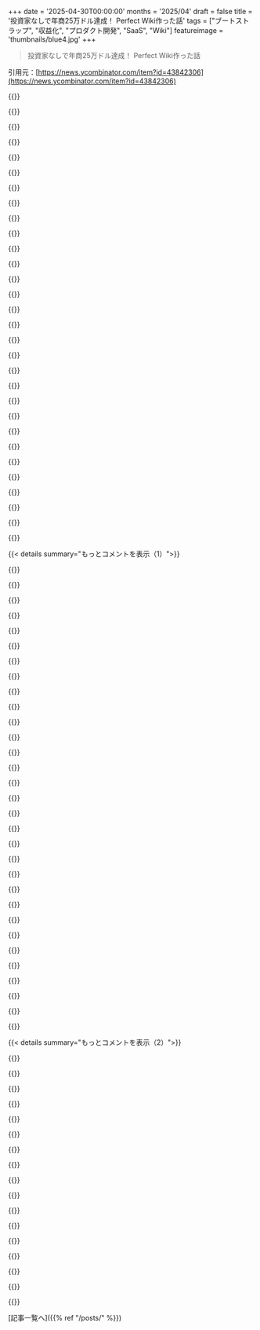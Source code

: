 +++
date = '2025-04-30T00:00:00'
months = '2025/04'
draft = false
title = '投資家なしで年商25万ドル達成！ Perfect Wiki作った話'
tags = ["ブートストラップ", "収益化", "プロダクト開発", "SaaS", "Wiki"]
featureimage = 'thumbnails/blue4.jpg'
+++

> 投資家なしで年商25万ドル達成！ Perfect Wiki作った話

引用元：[https://news.ycombinator.com/item?id=43842306](https://news.ycombinator.com/item?id=43842306)




{{<matomeQuote body="うん、すぐに悪い印象だったな。OPおめでとう、売れないってわけじゃないけど、Teamsマジで嫌い。カレンダーは時間おかしいし、会議リンクすぐ表示されないし…デザイン嫌いだし遅いし、毎回新しいバグ出るんだよ。" userName="duxup" createdAt="2025/04/30 15:15:14" color="#45d325">}}




{{<matomeQuote body="うちの会社はSlackやめてTeams強制なんだって。最悪だよ。でも年間60万ドル節約できるらしい。チームの連絡ダメになって顧客体験悪化しても気にしないみたいね。" userName="daheza" createdAt="2025/04/30 14:15:02" color="">}}




{{<matomeQuote body="ああ、それたぶん、Teamsカレンダーがスマホと同期してるのに、イベントの半分が1時間ずれて表示されるバグと関係あるかも。それって、カレンダーの役目そのものじゃないの？" userName="MrJohz" createdAt="2025/04/30 17:35:22" color="">}}




{{<matomeQuote body="Microsoftが最近コードの30%はAIが書いたって言ってたな。多分、システムが不安定だとこうなるんだよ。" userName="malfist" createdAt="2025/04/30 18:16:50" color="">}}




{{<matomeQuote body="そこから何人も面接したけど、脈があれば誰でも採用して、知らない言語で大事な機能書かせてるってとしか思えないな。" userName="liquidpele" createdAt="2025/04/30 19:01:10" color="">}}




{{<matomeQuote body="これ、よくある反応みたいだね。確かにわかるけど、僕はTeamsで大丈夫。ビデオ通話もチャットもできるし、それだけあれば十分だから。多分Zoomとかをあんまり使ってないから、何が良いのか知らないだけかもね。" userName="osigurdson" createdAt="2025/04/30 18:30:41" color="">}}




{{<matomeQuote body="ここでTeams嫌いが多い理由が全然わかんないな。職場で会議に使うけど、色んな国のデスクトップやスマホの人と、ちゃんと動くよ。めちゃくちゃ良いわけじゃないけど、静かにちゃんと仕事してくれるんだ。会社全体が使ってるし。" userName="andyjohnson0" createdAt="2025/04/30 19:17:10" color="#ff5c5c">}}




{{<matomeQuote body="君のコメント、ちょっと不必要に突き放しすぎじゃない？<br>今新しいサービスで市場をかき乱すのは、10年前に slack や zoom がやった時と比べて全然楽になってないと思うけど．<br>まあ、もし君の言いたいことが『難しい』ってことなら、それはその通り、難しいよ．<br>でも、だからって誰かを止めなきゃいけないってこと？ いやいや！" userName="cj" createdAt="2025/04/30 15:45:37" color="">}}




{{<matomeQuote body="みんな Teams 使ってるのは、もう Microsoft office 製品使ってるからだし、そういう意味で”タダ”だからなんだよね．<br>そんで、もうガッチリ根付いちゃって、みんな他のやり方なんて考えられなくなってるんだ．" userName="duxup" createdAt="2025/04/30 15:16:02" color="#ff5733">}}




{{<matomeQuote body="ここでこんなに Teams へのヘイト見るとなんか混乱するな．<br>何がそんなにダメなの？<br>シンプルなカレンダーとメッセンジャーじゃん．完璧じゃないけど、ひどくもないよ．<br>Jira なんかに比べたらね…" userName="DontchaKnowit" createdAt="2025/04/30 17:12:39" color="">}}




{{<matomeQuote body="昔もっと良いツール使ってたから、Teams 使わされるとかなり後退した気分になるんだよね．" userName="Aeolun" createdAt="2025/04/30 22:08:33" color="">}}




{{<matomeQuote body="もし知らなかったらごめん、でも slack って年間60万ドルもかかるの？<br>大手企業には何かしらディールしてくれるんじゃないの？<br>インテグレーションでお金かかることもあるのは分かるけど、60万ドルはヤバすぎでしょ．" userName="ramon156" createdAt="2025/04/30 17:16:02" color="#ff5733">}}




{{<matomeQuote body="今、Teams で個人的に一番ヤバい UX の失敗： Teams タブ ＞ Browse って開くと、全社チャンネルのリストがいっぱい出るじゃん．検索ボックスもあるんだけど、普通の検索ボックスと違って前方一致検索しかできないんだよ．だから、チャンネル名が”some test channel”だとして、”test”って検索しても出てこないの！ 何回もチャンネル名当てずっぽうで探すの諦めて、同僚に正確な名前教えてもらう羽目になったわ．" userName="43920" createdAt="2025/05/01 03:43:00" color="#785bff">}}




{{<matomeQuote body="6年ぶりに Slack 使ったけど、信じられないくらい悪くなってる．業界トップがどうやったらこんなに悪化して Teams よりダメになるのか不明．6年前にはあって、Teams で恋しかった機能がほぼ全部なくなってる．これぞ『エンシッティフィケーション』って感じ．" userName="aaravchen" createdAt="2025/04/30 17:37:39" color="#45d325">}}




{{<matomeQuote body="Slack がめっちゃ恋しいな．あの細部へのこだわりが、すごく気持ちよく使える製品にしてるんだよ．365 でタダで使えるものにお金払う価値…あるよ、たぶん．<br>Microsoft は、ネットワーク効果だけで文字通りみんなが使ってる、こんなひどい製品に満足してるべきなのか、よく分からないけどね．" userName="9dev" createdAt="2025/04/30 22:24:14" color="">}}




{{<matomeQuote body="俺は Slack、いつもなんかひどいなーって思って嫌いだったんだよね．<br>そしたら Teams 使って、Slack って実はこういうアプリの中じゃ結構マシな方だったんだなって分かったわ．" userName="mulderc" createdAt="2025/05/01 00:49:19" color="">}}




{{<matomeQuote body="それ、代替サービスを作る上でめちゃくちゃ大きな金銭的インセンティブになるね．" userName="supportengineer" createdAt="2025/04/30 17:29:37" color="#ff33a1">}}




{{<matomeQuote body="残念ながらTeams使ってんだよね。あれマジで徹底的にダメなクソツールだよ。<br>顧客とのチャンネルで写真共有できないんだ。なんで？<br>全然わかんない。フィードバックも全くないし。ドラッグ＆ドロップはただ失敗するだけ。アップロードもできない。サポートに問い合わせたら管理画面に5箇所もチェックする場所があるって言われたけど、どれも問題なさそうだった。" userName="x0x0" createdAt="2025/04/30 20:07:37" color="#ff33a1">}}




{{<matomeQuote body="一度Teamsのカレンダーが自分のタイムゾーンじゃなくてUTCで時間表示してたせいで、かなり重要な会議に5時間も遅刻したことがあるんだ。なんでそうなったのかは結局分からず。" userName="SoftTalker" createdAt="2025/04/30 18:41:10" color="">}}




{{<matomeQuote body="会議をスケジュールするたびに、Teamsが”一部の参加者が別のタイムゾーンにいます”って警告出してくるんだよ。実際はそんなことないのに。同僚と確認したし設定もチェックしたのにね。<br>あとTeamsの”親切な”カレンダービューリセット機能ときたら…。例えば先週の通話時間を調べるためにカレンダーを戻って、アイテムクリックして自分のアプリに時間を記録して、またカレンダービューに戻ると…今週に戻されてる。すごいね。直感的だね。" userName="phatskat" createdAt="2025/04/30 18:43:55" color="#45d325">}}




{{<matomeQuote body="Jiraへの批判がそこまで多い理由が正直よく分かんないな。色々な会社で使ったことあるけど、別に悪くないと思うけどね。確かにJiraを使いにくい巨大なものに変えちゃうことは絶対可能だけど、それって多くのチケットシステムで同じことが言えるでしょ。デフォルトの設定なら合理的だと思うけどね。" userName="bigstrat2003" createdAt="2025/04/30 18:57:19" color="">}}




{{<matomeQuote body="Mattermostっていうのもあって、自分でホストできるよ。<br>自分でホストするとね、DBがマジで速攻でデカくなるってことに気づくよ。" userName="karel-3d" createdAt="2025/04/30 18:22:42" color="">}}




{{<matomeQuote body="うん、そうそう。会社がO365契約するとさ、経理担当者が他の製品で代替できる（ちょっと無理やりこじつけ気味でも）やつは全部潰せって言い出すんだよ。コスト削減になるって思うみたいだから。" userName="SoftTalker" createdAt="2025/04/30 18:52:28" color="">}}




{{<matomeQuote body="何かを説明するのが難しいことが重要じゃないって言うのは、ちょっと見下してると思うな。<br>そして、何かをするのが難しいからやめるってのは、人生でどこにでもあることだよ。何かやるのにどれくらい大変か見極めて、リスクとリターンを天秤にかけるスキルって、良いスキルじゃん。" userName="jf22" createdAt="2025/04/30 16:37:14" color="">}}




{{<matomeQuote body="MicrosoftとかAppleみたいな会社が、検索機能をぶっ壊すための新しくて斬新な方法をこれだけ見つけられるなんて、マジで信じられない。別にニッチなケースじゃなくて、「60年代からもう解決してるだろ」みたいな基本中の基本な使い方の話だよ。" userName="ethbr1" createdAt="2025/05/01 04:20:52" color="">}}




{{<matomeQuote body="良い点：SlackからTeamsに乗り換えると、チャンネルでのコミュニケーションが全部ゼロになるよ。だって使い心地がマジで最悪だから、読むべきチャンネルが100個もあるなんてことにならない。<br>悪い点：それが全部プライベートメッセージに移動しちゃうこと。" userName="karel-3d" createdAt="2025/04/30 18:21:58" color="">}}




{{<matomeQuote body="素晴らしい製品みたいだね、成功おめでとう！HNがもっとこういう、専門知識でお金を稼ぐ人たちの話－コードでも、本でも、ライティングコースでも－が多かった頃が懐かしいな。最近は難しくなったのかな、それともHNのニュースの好みが変わったのかな？" userName="gadders" createdAt="2025/04/30 09:43:26" color="">}}




{{<matomeQuote body="標準的なFAANGの給料より低い年商のために5年も製品開発にかけるなんて、お金を稼ぐ方法としては微妙だね。<br>追記：これはあくまで”専門知識でお金を稼ぐ人々”についてコメントしただけだよ。俺もたくさんのサイドプロジェクトをやってるけど、お金が一番の動機じゃないんだ。" userName="YetAnotherNick" createdAt="2025/04/30 10:15:41" color="">}}




{{<matomeQuote body="俺はほぼちょうど2年前にAU$30万の仕事を辞めて、サイドプロジェクトにフルタイムで取り組んでる。パートナーもそうだよ、これが俺たちの唯一の収入源。収入は前の20%くらいかな。賃貸契約を解除して持ち物全部売っ払って、しばらく物価の安い国に住めるようにした。今までにないくらい貧乏だよ。48歳。<br>でも最高の決断だったんだ。FAANGで働いてるお前らがかわいそうだよ。だって、どれだけ不幸か知ってるからね。" userName="jen729w" createdAt="2025/04/30 10:43:46" color="#38d3d3">}}




{{<matomeQuote body="フロントページにはスペースに限りがあるし、AIの話題がとにかく流行りすぎてて、毎日たくさん占めてるんだ。今フロントページにある記事30個のうち、10個がAIとLLMsについてだよ。" userName="freetonik" createdAt="2025/04/30 09:52:13" color="">}}




{{< details summary="もっとコメントを表示（1）">}}

{{<matomeQuote body="＞最近は難しくなったのかな、それともHNのニュースの好みが変わったのかな？<br>俺も問題の一部である者として話そう。Groucho Marxが言うように、俺をメンバーにしてくれるクラブには入りたくないね！<br>HNは人気が出すぎた犠牲者だよ。俺みたいに、精神的にはハッカーかもしれないけど、大した成果がないような人々によって、物事は薄められて、より主流になっていくんだ。<br>俺は誰もが知ってる国際的なIT企業で働いてる。庭もあるし、自分で育てた豚の肉で作った食事が冷蔵庫にある。妻と俺が何年も前に別の州で作った家具が家にある。<br>たまにランダムな記事を投稿するけど、”Show HN”は絶対しない。どうしてできる？ Woodgearscaは彼の木工所から木工所を作り上げたんだ。俺が作ったテーブルなんて誰も気にしない。貢献できると分かってる時だけ話すようにしてるけど、ここで質を高められてるかすごく自信がないんだ。" userName="kryogen1c" createdAt="2025/04/30 11:42:08" color="">}}




{{<matomeQuote body="＞It’s the best decision I ever made． I pity you fools at your FAANG jobs． Because I know how unhappy you are． って言うけど，自分の人生の選択に納得したい自己投影じゃない？だって知り合いに楽しんでる人いっぱいいるよ．やめた人やクビになった人の話ばっかり聞いてるだけじゃない？" userName="motorest" createdAt="2025/04/30 11:41:27" color="#785bff">}}




{{<matomeQuote body="俺が言ったことが現実じゃないって，どういうこと？別にここのHNスレッドでの話じゃなくて，その外の現実世界のことを言ってるんだけど．" userName="cdelsolar" createdAt="2025/04/30 21:10:06" color="">}}




{{<matomeQuote body="HNの投稿はTrump関連の政治的な怒りか，AIの話ばっかだよね．体感的にはAI関連がさらに多い気がするけど，データで見たいな．Trump関連はすごくフラグ立てられるけど，AI関連は全然．どっちにしても，今は激動の時代だよね，ホント．" userName="-__---____-ZXyw" createdAt="2025/04/30 16:48:44" color="">}}




{{<matomeQuote body="ここに8月からいるけど，＞ semantic arguments about why it’s ok for ICE to bust down random doors looking for brown people to deport to the death camps っていうのにかすりもしないもの見たことないよ．もしそう感じたなら，読んだものをもう一回よく考え直したほうがいいよ．それに，相手がICEの行動をそんな風に呼んでいいって同意しない限り，それは成り立たないってことを忘れずにね．" userName="zahlman" createdAt="2025/04/30 23:47:50" color="">}}




{{<matomeQuote body="確かに，筆者は20人のチームでやってるって言ってたね．でも，あの成長予測見たら，たぶん数年で倍になるだろうね．" userName="RandomWorker" createdAt="2025/04/30 10:25:17" color="">}}




{{<matomeQuote body="FAANGには全然不幸じゃない，人生を楽しんでるエンジニアがいっぱいいるよ．ちゃんと働いて，家族にも豊かな暮らしを提供してる．逆に，仕事辞めて，前よりずっとキツく働いて収入も減って，周りの人を犠牲にしてる人もたくさん知ってる．家庭は壊れるし，離婚するし，もう全部まとめて惨めな人生だよ．全部，いつか大当たりするっていう馬鹿げた希望のせい．彼らはすごく哀れだけど，くだらない考えに囚われててそれに気づけないんだ．" userName="deadbabe" createdAt="2025/04/30 11:59:50" color="#38d3d3">}}




{{<matomeQuote body="テクノロジーって本質的に政治的なんだよ．HNで学んだり，Clipper chipや電子投票，プライバシー問題なんかを経験して，政治がいかに自分の世界に影響するか痛感したんだ．賢い人でもありえないことを信じるのが信じられない．残念ながら，全てが党派的に見られるけど，俺はpunching up vs downで見てる．Joshua Citarellaとかの批評家も参考になるよ．ホントは好きなことだけしたいけど，現実はそうさせてくれないから，戦う道を選んだんだ．" userName="specialist" createdAt="2025/04/30 12:06:45" color="#38d3d3">}}




{{<matomeQuote body="きっと思い通りにならない成長をさせそうになったらすぐに摘み取られる，大手プレイヤーの walled gardens の中の，よく手入れされたcommodity flowers ，つまりスタートアップの成功ってものを，人々はそういうものだって見てるんだよ．昔のISVsと全く同じ．commoditization of complements とか，大きなマシンのtech molemenたち．AIは，少なくとも今は，壁を壊すものに見えてるから，たとえ breakout な成功は難しくても，FAANG manager level の給料が天井の「underground caverns」から逃げ出そうとする人々を責めることはできないね．" userName="cornholio" createdAt="2025/04/30 10:50:49" color="#45d325">}}




{{<matomeQuote body="個人的な話をすると，政治的な投稿はいつも flame wars になるからフラグ立ててるよ．AIの投稿はそうならないから，そのままにしとく（個人的には好きじゃないけどね）．" userName="bigstrat2003" createdAt="2025/04/30 18:59:00" color="">}}




{{<matomeQuote body="FAANGでデスクワークしてるのが”人生最高”なわけないでしょ。投稿者が言ってる旅とか探検とかとは違うよ。どっちの仕事がいいか若い世代に聞いてみたら？" userName="cactusplant7374" createdAt="2025/04/30 12:10:37" color="">}}




{{<matomeQuote body="＞ A telltale sign<br>”それっぽいサイン”とかでネットで人分析するのって、特に個人的な攻撃だって受け止めてる時は、見たいものだけ見てるだけだよ。FAANG社員が全員惨めとは思わないけど、”金の鳥かご”にいる可能性は現実的。上の”オオカミと犬”の寓話がまさに当てはまるね。" userName="close04" createdAt="2025/04/30 12:14:17" color="">}}




{{<matomeQuote body="こういう記事が滅多にトップページに来ないのにはちゃんとした理由があるんだ。この手のコンテンツってハイパーなやつらに悪用されがち。成功話ばっか応援して成功バイアスまみれになってるフォーラムやポッドキャストもあるし。HN読者でこういう成功してる人は、こういうコンテンツマーケティングで注目されたいと思ってないか、必要としてないんだよ。それより詳細な技術ソリューションとかSOTAを学ぶ方が断然面白いじゃん。" userName="bredren" createdAt="2025/04/30 20:15:23" color="#ff5733">}}




{{<matomeQuote body="昔は専門知識でお金稼ぐのが楽だったけど、今は専門知識はただ生活していくためだけに必要なんだ。" userName="deadbabe" createdAt="2025/04/30 11:56:18" color="">}}




{{<matomeQuote body="彼らには好きな時に世界中を旅する自由がない。歳を取るにつれて、自由の方が私にとってはずっと大切になってきたんだ。" userName="cactusplant7374" createdAt="2025/04/30 12:07:21" color="">}}




{{<matomeQuote body="自分のビジネス持って運営する自由と充実感に勝るものはないね。高給のFAANGでの仕事なんてマジで過大評価されてるよ。過去12年、複数のFAANGで働いたからよくわかるんだ。" userName="naughtyfinch" createdAt="2025/04/30 10:23:58" color="#ff5c5c">}}




{{<matomeQuote body="かもしれないけどね！でもその代わり、私は自分の好きな時に好きなやり方で働けるんだ。それは私にとってはマジで大きなボーナスポイントだよ。" userName="sochix" createdAt="2025/04/30 10:18:51" color="">}}




{{<matomeQuote body="面白いShow HN、例えば豚を育てる話とかには賛成だな！一次情報持ってる人から学ぶの好きだし。" userName="kaonwarb" createdAt="2025/04/30 13:21:57" color="">}}




{{<matomeQuote body="20人チームなしでね。" userName="whiplash451" createdAt="2025/04/30 10:41:20" color="">}}




{{<matomeQuote body="おめでとう、これすごいストーリーだね！でもちょっと気になるんだけどさ。競合サイト、ナレッジベースとかカスタマーサポートプラットフォーム作ってる他のとこ見るたびに変なの気づくんだ。ほとんどがIntercomとかZendeskみたいな外部ツールでお客さんのサポートしてるの。これって驚きなんだよね。自分の製品がそんなに良いんならさ、なんで自分で使わないの？俺にとってはそれが鉄則なんだよ。自分の製品は自分で使いたくなるくらい良いものであるべき。そうじゃないなら、なんかおかしいってことだよ。これってさ、IntercomとかZendeskにドキュメントと密接に統合されたチケットシステムがあるからってだけじゃないの？二つを統合すると、例えばドキュメントを使ったRAGで顧客からの問い合わせに自動返信したり、問題を解決しそうなサポート記事トップ3を自動で返信したりできるじゃん。Perfect Wikiには同等のチケット統合機能がないってことなのかな？" userName="angusb" createdAt="2025/04/30 11:08:06" color="#38d3d3">}}




{{<matomeQuote body="コンティンジェンシープランとしても見るね。サービスがダウンしたとき、お客さんはどうやってサポート受けられるの？別のシステムに頼れば、そのときでも対応できるようになるんだ。問題になるまでは問題じゃないっていう、まさにそういうやつだよ。" userName="dabbz" createdAt="2025/04/30 16:32:38" color="#ff33a1">}}




{{<matomeQuote body="そうそう、ヘルプページでLLMがドキュメント元に質問に答えてるの見たよ（これすごいね）。だから、俺が言ってるのはこのやり方以外で起きるカスタマーサポートの問題のことね。" userName="angusb" createdAt="2025/04/30 11:13:01" color="#ff33a1">}}




{{<matomeQuote body="前の会社で働いてたとき、自分たちでヘルプセンター作ったんだけど、しばらくしたら結局止めてZendeskに全部移した方が楽だし安上がりだって話になったんだよね。" userName="jd3" createdAt="2025/05/01 15:53:37" color="#ff5733">}}




{{<matomeQuote body="だってさ、社内向けは知識が目的で、社外向けは売上アップとサポートのコスト下げるためだから。" userName="1oooqooq" createdAt="2025/04/30 11:58:48" color="#ff5c5c">}}




{{<matomeQuote body="まだだけど、ロードマップには入ってるよ。" userName="sochix" createdAt="2025/04/30 11:39:17" color="">}}




{{<matomeQuote body="このストーリーから俺が学んだのは、Apple App Store以外のエコシステムがあるってこと忘れてたってことかな。いつもAppleからリリースするって考えに慣れすぎててさ、Teamsのアドオンでお金稼げるなんて全然知らなかったよ。" userName="RandomWorker" createdAt="2025/04/30 10:23:25" color="#ff5733">}}




{{<matomeQuote body="他Ecosystemは（Apple/Google以外）小さいけど、ユーザーの目的意識は高い。＄1のiOSアプリを渋る人が、＄20／月の生産性ツールには払う。リーチは狭いが、低競争＆高RPUが良い。ゲームならiOSよりSteamを見るかな。" userName="mattmaroon" createdAt="2025/04/30 16:48:08" color="#ff5733">}}




{{<matomeQuote body="そうだね、Teams store って隠れた名所だよね。" userName="sochix" createdAt="2025/04/30 10:24:02" color="">}}




{{<matomeQuote body="ある程度の市場規模があれば何でも稼げるよ。<br>Slack のアドオンとかプラグインは Salesforce に買収される前はいい例だったね。" userName="xyst" createdAt="2025/04/30 12:46:08" color="">}}




{{<matomeQuote body="他に何かある？ google、microsoft、apple、あとは中国系の会社かな。<br>アプリの大きな市場があるのはこれくらいしか思いつかないや。" userName="em-bee" createdAt="2025/04/30 14:56:31" color="">}}

{{</details>}}




{{< details summary="もっとコメントを表示（2）">}}

{{<matomeQuote body="この記事はもう古いけど、このスプレッドシートは何年もブックマークしてるんだよね：<br>https://medium.com/point-nine-news/a-landscape-of-the-major-…" userName="heromal" createdAt="2025/05/03 04:41:41" color="">}}




{{<matomeQuote body="roblox :) 正直、ユーザーがたくさんいるものは大体、アドオンを売るか、<br>ウィキとかリーダーボードみたいに彼らの製品関連のコンテンツをホスティングすることで稼ぐ方法があるね。" userName="Suppafly" createdAt="2025/04/30 16:08:46" color="">}}




{{<matomeQuote body="Roblox の中にもニッチな分野があって、ゲーム開発に使う IDE、Roblox Studio のプラグインを作ることなんだ。<br>組み込みの marketplace があって、そこでお金をチャージできるよ。" userName="bemmu" createdAt="2025/05/02 07:47:06" color="#ff33a1">}}




{{<matomeQuote body="Shopify、Wordpress" userName="unmole" createdAt="2025/05/01 11:24:21" color="">}}




{{<matomeQuote body="＞ この話から学んだのは、Apple App Store 以外のエコシステムを忘れてたってこと。<br>Apple のエコシステムは、電話以外だと一番小さいからすごく限定的だよ。<br>多くのソフトウェア会社は Apple を全くターゲットにしないんだ、割に合わないからね。" userName="Suppafly" createdAt="2025/04/30 16:05:58" color="#ff33a1">}}




{{<matomeQuote body="これいいね、MS Team’s の marketplace なんて聞いたことなかったよ。<br>妻が仕事で Teams をよく使ってて気に入ってるんだ。<br>BrowserBox をそこに載せるべきかな。マーケティングのアイデアが必要だ。<br>彼が翻訳ツールで試した後、顧客が本当に何を必要としてるか調べるためにやったプロダクトリサーチの方法はすごく良かったね。<br>”人々が欲しいものを作る” の定義だね。昔からビジネスが生まれてきた古典的な方法だよ、市場を鋭く観察することでね。<br>よくやった！" userName="keepamovin" createdAt="2025/04/30 10:46:48" color="#ff33a1">}}




{{<matomeQuote body="どういたしまして、すごく刺激になったよ：） 記事書いてくれてありがとう！" userName="keepamovin" createdAt="2025/04/30 11:45:22" color="">}}




{{<matomeQuote body="達成おめでとう。でもTeamsにはマジでイライラするんだよね。最悪だしMS製なのに連携もクソ。高すぎるのにまともに動かないんだよ。ウチの会社はTeams、Windows 11導入、Azure DevOps、Visual Studio 2022でMicrosoftにどんだけ金払って、時間無駄にしてるか…" userName="ThunderSizzle" createdAt="2025/04/30 10:50:18" color="#ff5c5c">}}




{{<matomeQuote body="僕の限定的な経験だけど、Microsoft 365払ってたらTeamsはほぼタダだったよ。バンドル価格差は僅か。競合より安いね。本当のコストはユーザーのフラストレーションだけど、金額換算は難しい。だから会社はTeamsを使い続けるんだ。" userName="doix" createdAt="2025/04/30 11:14:59" color="#ff33a1">}}




{{<matomeQuote body="隠れたコストは競争排除でもあるね。Googleは他のブラウザのベースを無料で提供してるのにブラウザ”独占”って叩かれて、MicrosoftはOffice、Teams、Sharepoint、Azureへの囲い込みで超反競争的な振る舞いしてるのにほとんど叩かれない。" userName="robertlagrant" createdAt="2025/04/30 13:02:49" color="#ff33a1">}}




{{<matomeQuote body="MicrosoftがTeamsのバンドルでEUの独占禁止法違反で訴えられたって（The Verge、2024年6月25日） – 記事へのリンクだよ" userName="Tijdreiziger" createdAt="2025/04/30 23:08:59" color="#45d325">}}




{{<matomeQuote body="それはそうだけど、僕はもっとHNのコメント欄での受け取られ方の違いについて話してたんだよ。" userName="robertlagrant" createdAt="2025/05/02 09:09:26" color="">}}




{{<matomeQuote body="うん。競合がいたからね。（悪い）Slackクローンをタダで出して独占維持したんだ。でも、それでも皆金払ってるんだよ。製品コストは顧客の支払いから出てる。価格を操作してお客さん誘導したって、事実は変わらない。" userName="wpietri" createdAt="2025/04/30 13:30:02" color="#ff33a1">}}




{{<matomeQuote body="少なくとも、僕みたいな起業家には改善の余地がたっぷりあるってことだね；）" userName="sochix" createdAt="2025/04/30 10:56:51" color="">}}




{{<matomeQuote body="c/cppならVisual Studioはマジで、マジで良いよ。" userName="high_na_euv" createdAt="2025/04/30 11:24:23" color="">}}




{{<matomeQuote body="Jetbrains riderはVisual Studioを圧倒してるけど、あれMicrosoftじゃないからウチの会社は使わないんだよね。" userName="ThunderSizzle" createdAt="2025/04/30 11:57:50" color="#38d3d3">}}

{{</details>}}



[記事一覧へ]({{% ref "/posts/" %}})
